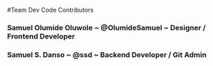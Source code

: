 #Team Dev Code Contributors

### Samuel Olumide Oluwole  ~ @OlumideSamuel  ~	Designer / Frontend Developer

### Samuel S. Danso ~ @ssd  ~ Backend Developer / Git Admin 
